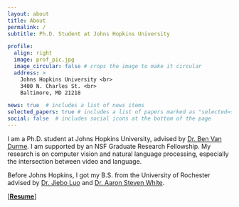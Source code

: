 ```yaml
---
layout: about
title: About
permalink: /
subtitle: Ph.D. Student at Johns Hopkins University

profile:
  align: right
  image: prof_pic.jpg
  image_circular: false # crops the image to make it circular
  address: >
    Johns Hopkins University <br>
    3400 N. Charles St. <br>
    Baltimore, MD 21218

news: true  # includes a list of news items
selected_papers: true # includes a list of papers marked as "selected={true}"
social: false  # includes social icons at the bottom of the page
---
```


I am a Ph.D. student at Johns Hopkins University, advised by [Dr. Ben Van Durme](https://www.cs.jhu.edu/~vandurme/). I am supported by an NSF Graduate Research Fellowship. My research is on computer vision and natural language processing, especially the intersection between video and language.

Before Johns Hopkins, I got my B.S. from the University of Rochester advised by [Dr. Jiebo Luo](https://www.cs.rochester.edu/u/jluo/) and [Dr. Aaron Steven White](https://aaronstevenwhite.io/). 

[//]: # (**Email**: alexdmartinresearch AT gmail DOT com)

\[**[Resume](assets/pdf/CV.pdf)**\] 
<!-- \[**[Wechat](assets/img/wechat.jpg)**\] -->